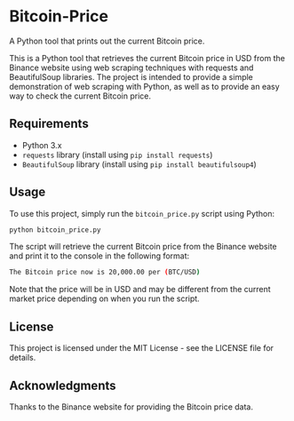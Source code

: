 # Bitcoin-Price
A Python tool that prints out the current Bitcoin price.

This is a Python tool that retrieves the current Bitcoin price in USD from the Binance website using web scraping techniques with requests and BeautifulSoup libraries. The project is intended to provide a simple demonstration of web scraping with Python, as well as to provide an easy way to check the current Bitcoin price.

## Requirements

- Python 3.x
- `requests` library (install using `pip install requests`)
- `BeautifulSoup` library (install using `pip install beautifulsoup4`)

## Usage

To use this project, simply run the `bitcoin_price.py` script using Python:

```bash
python bitcoin_price.py
```

The script will retrieve the current Bitcoin price from the Binance website and print it to the console in the following format:

```bash
The Bitcoin price now is 20,000.00 per (BTC/USD)
```

Note that the price will be in USD and may be different from the current market price depending on when you run the script.

## License

This project is licensed under the MIT License - see the LICENSE file for details.

## Acknowledgments

Thanks to the Binance website for providing the Bitcoin price data.
